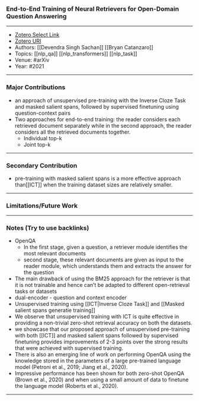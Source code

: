 ### End-to-End Training of Neural Retrievers for Open-Domain Question Answering
---
- [Zotero Select Link](zotero://select/groups/2480461/items/S5XYT8TZ)
- [Zotero URI](https://www.zotero.org/groups/2480461/items/S5XYT8TZ)
- Authors: [[Devendra Singh Sachan]] [[Bryan Catanzaro]]
- Topics: [[nlp_qa]] [[nlp_transformers]] [[nlp_task]]
- Venue: #arXiv 
- Year: #2021
---
### Major Contributions
 - an approach of unsupervised pre-training with the Inverse Cloze Task and masked salient spans, followed by supervised finetuning using question-context pairs
 - Two approaches for end-to-end training: the reader considers each retrieved  document separately while in the second approach, the reader considers all the retrieved documents together.
	 - Individual top-k
	 - Joint top-k
---
### Secondary Contribution
- pre-training with masked salient spans is a more effective approach than[[ICT]] when the training dataset sizes are relatively smaller.
---
### Limitations/Future Work
---
### Notes (Try to use backlinks)
- OpenQA
	- In the first stage, given a question, a retriever module identifies the most relevant documents
	- second stage, these relevant documents are given as input to the reader module, which understands them and extracts the answer for the question
- The main drawback of using the BM25 approach for the retriever is that it is not trainable and hence can’t be adapted to different open-retrieval tasks or datasets
- dual-encoder - question and context encoder
- Unsupervised training using [[ICT|Inverse Cloze Task]] and [[Masked salient spans generatie training]]
- We observe that unsupervised training with ICT is quite effective in providing a non-trivial zero-shot retrieval accuracy on both the datasets.
- we showcase that our proposed approach of unsupervised pre-training with both [[ICT]] and masked salient spans followed by supervised finetuning provides improvements of 2-3 points over the strong results that were achieved with supervised training.
- There is also an emerging line of work on performing OpenQA using the knowledge stored in the parameters of a large pre-trained language model (Petroni et al., 2019; Jiang et al., 2020). 
- Impressive performance has been shown for both zero-shot OpenQA (Brown et al., 2020) and when using a small amount of data to finetune the language model (Roberts et al., 2020).
---
